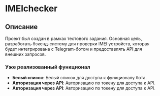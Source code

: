 # IMEIchecker
## Описание
Проект был создан в рамках тестового задания. Основная цель, разработать бэкенд-систему для проверки IMEI устройств, которая будет интегрирована с Telegram-ботом и предоставлять API для внешних запросов.

### Уже реализованный функционал

- **Белый список**: Белый список для доступа к функционалу бота.
- **Авторизация через API**: Авторизацию по токену для доступа к API.
- **Авторизация через API**: Авторизацию по токену для доступа к API.

